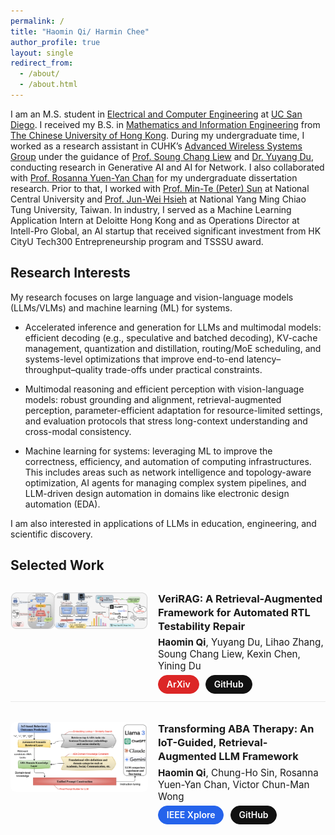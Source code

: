 ```yaml
---
permalink: /
title: "Haomin Qi/ Harmin Chee"
author_profile: true
layout: single
redirect_from:
  - /about/
  - /about.html
---
```


<!-- Page-local styles -->
<style>
/* 全文链接：无下划线、蓝色（暗色自动变浅蓝） */
.page__content a { text-decoration: none !important; }
.page__content a { color: #2563eb !important; }
.page__content a:hover { color: #1d4ed8 !important; }
@media (prefers-color-scheme: dark){
  .page__content a { color: #93c5fd !important; }
  .page__content a:hover { color: #bfdbfe !important; }
}

/* Selected Work 布局与排版 */
.work-list { display: flex; flex-direction: column; gap: 1.25rem; margin-top: .75rem; }
.work-item  { display: flex; gap: 1rem; align-items: flex-start; padding: .75rem 0; border-bottom: 1px solid rgba(0,0,0,.08); }
.work-item:last-child { border-bottom: none; }
.work-thumb { width: 220px; max-width: 40vw; border-radius: .5rem; overflow: hidden; flex-shrink: 0; }
.work-thumb img { width: 100%; height: auto; display: block; }

.work-meta h3 { margin: 0 0 .35rem 0; line-height: 1.35; font-weight: 700; }
/* 作者行：与标题同色，不用灰色；略小一号以区分层级 */
.work-authors { margin: 0 0 .3rem 0; font-size: 0.95rem; color: inherit; }
@media (prefers-color-scheme: dark){
  .work-authors { color: inherit; } /* 明确继承，确保与标题同色 */
}

/* 通用按钮基础（填充色 + 白字） */
.work-actions .btn {
  margin-right: .4rem; border-radius: 9999px; padding: .35rem .8rem;
  font-size: .88rem; text-decoration: none; font-weight: 600; display:inline-block;
  line-height: 1.2; color: #fff !important; border: 1px solid transparent;
}
.work-actions .btn:last-child { margin-right: 0; }

/* 三类按钮的填充色 */
.btn-arxiv { background: #dc2626 !important; border-color: #dc2626 !important; }   /* red-600 */
.btn-ieee  { background: #2563eb !important; border-color: #2563eb !important; }  /* blue-600 */
.btn-github{ background: #111 !important;    border-color: #111 !important; }     /* near-black */

/* hover 略微提亮 */
.btn-arxiv:hover { background: #b91c1c !important; border-color: #b91c1c !important; }
.btn-ieee:hover  { background: #1d4ed8 !important; border-color: #1d4ed8 !important; }
.btn-github:hover{ background: #000 !important;    border-color: #000 !important; }
</style>


I am an M.S. student in [Electrical and Computer Engineering](https://ece.ucsd.edu/) at [UC San Diego](https://ucsd.edu/). I received my B.S. in [Mathematics and Information Engineering](https://www.ie.cuhk.edu.hk/programmes/bsc-in-mieg/) from [The Chinese University of Hong Kong](https://www.cuhk.edu.hk/chinese/index.html). During my undergraduate time, I worked as a research assistant in CUHK’s [Advanced Wireless Systems Group](https://wireless.ie.cuhk.edu.hk/) under the guidance of [Prof. Soung Chang Liew](https://www.ie.cuhk.edu.hk/faculty/liew-soung-chang/) and [Dr. Yuyang Du](https://yuyangdu01.github.io/), conducting research in Generative AI and AI for Network. I also collaborated with [Prof. Rosanna Yuen-Yan Chan](https://www.ie.cuhk.edu.hk/faculty/chan-yuen-yan-rosanna/) for my undergraduate dissertation research. Prior to that, I worked with [Prof. Min-Te (Peter) Sun](https://wasn.csie.ncu.edu.tw/advisor) at National Central University and [Prof. Jun-Wei Hsieh](https://aicvlab2019.wordpress.com/) at National Yang Ming Chiao Tung University, Taiwan. In industry, I served as a Machine Learning Application Intern at Deloitte Hong Kong and as Operations Director at Intell-Pro Global, an AI startup that received significant investment from HK CityU Tech300 Entrepreneurship program and TSSSU award.

## Research Interests

My research focuses on large language and vision-language models (LLMs/VLMs) and machine learning (ML) for systems. 

- Accelerated inference and generation for LLMs and multimodal models: efficient decoding (e.g., speculative and batched decoding), KV-cache management, quantization and distillation, routing/MoE scheduling, and systems-level optimizations that improve end-to-end latency–throughput–quality trade-offs under practical constraints.

- Multimodal reasoning and efficient perception with vision-language models: robust grounding and alignment, retrieval-augmented perception, parameter-efficient adaptation for resource-limited settings, and evaluation protocols that stress long-context understanding and cross-modal consistency.

- Machine learning for systems: leveraging ML to improve the correctness, efficiency, and automation of computing infrastructures. This includes areas such as network intelligence and topology-aware optimization, AI agents for managing complex system pipelines, and LLM-driven design automation in domains like electronic design automation (EDA).

I am also interested in applications of LLMs in education, engineering, and scientific discovery.

## Selected Work

<div class="work-list">

  <!-- VeriRAG -->
  <div class="work-item">
    <div class="work-thumb">
      <img src="/images/verirag.jpg" alt="VeriRAG teaser">
    </div>
    <div class="work-meta">
      <h3>VeriRAG: A Retrieval-Augmented Framework for Automated RTL Testability Repair</h3>
      <div class="work-authors"><strong>Haomin Qi</strong>, Yuyang Du, Lihao Zhang, Soung Chang Liew, Kexin Chen, Yining Du</div>
      <div class="work-actions">
        <a href="https://arxiv.org/abs/2507.15664" class="btn btn-arxiv" target="_blank" rel="noopener">ArXiv</a>
        <a href="https://github.com/yuyangdu01/LLM4DFT" class="btn btn-github" target="_blank" rel="noopener">GitHub</a>
      </div>
    </div>
  </div>

  <!-- ABA-RAG -->
  <div class="work-item">
    <div class="work-thumb">
      <img src="/images/aba-rag.jpg" alt="ABA-RAG teaser">
    </div>
    <div class="work-meta">
      <h3>Transforming ABA Therapy: An IoT-Guided, Retrieval-Augmented LLM Framework</h3>
      <div class="work-authors"><strong>Haomin Qi</strong>, Chung-Ho Sin, Rosanna Yuen-Yan Chan, Victor Chun-Man Wong</div>
      <div class="work-actions">
        <a href="https://ieeexplore.ieee.org/document/11129621" class="btn btn-ieee" target="_blank" rel="noopener">IEEE Xplore</a>
        <a href="https://github.com/1314spb/IoT-RAG-ABA" class="btn btn-github" target="_blank" rel="noopener">GitHub</a>
      </div>
    </div>
  </div>

</div>
